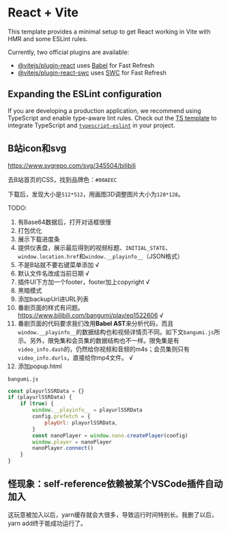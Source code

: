 # React + Vite

This template provides a minimal setup to get React working in Vite with HMR and some ESLint rules.

Currently, two official plugins are available:

- [@vitejs/plugin-react](https://github.com/vitejs/vite-plugin-react/blob/main/packages/plugin-react/README.md) uses [Babel](https://babeljs.io/) for Fast Refresh
- [@vitejs/plugin-react-swc](https://github.com/vitejs/vite-plugin-react-swc) uses [SWC](https://swc.rs/) for Fast Refresh

## Expanding the ESLint configuration

If you are developing a production application, we recommend using TypeScript and enable type-aware lint rules. Check out the [TS template](https://github.com/vitejs/vite/tree/main/packages/create-vite/template-react-ts) to integrate TypeScript and [`typescript-eslint`](https://typescript-eslint.io) in your project.

## B站icon和svg

https://www.svgrepo.com/svg/345504/bilibili

去B站首页的CSS，找到品牌色：`#00AEEC`

下载后，发现大小是`512*512`，用画图3D调整图片大小为`128*128`。



TODO:

1. 有Base64数据后，打开对话框很慢
2. 打包优化
3. 展示下载进度条
4. 提供仪表盘，展示最后得到的视频标题、`INITIAL_STATE`、`window.location.href`和`window.__playinfo__`（JSON格式）
5. 不是B站就不要右键菜单添加 √
6. 默认文件名改成当前日期 √
7. 插件UI下方加一个footer，footer加上copyright √
8. 黑暗模式
9. 添加backupUrl进URL列表
10. 番剧页面的样式有问题。https://www.bilibili.com/bangumi/play/ep1522606 √
11. 番剧页面的代码要求我们改用**Babel AST**来分析代码，而且`window.__playinfo__`的数据结构也和视频详情页不同。如下文`bangumi.js`所示。另外，限免集和会员集的数据结构也不一样。限免集是有`video_info.dash`的，仍然给你视频和音频的m4s；会员集则只有`video_info.durls`，直接给你mp4文件。 √
12. 添加popup.html



`bangumi.js`

```js
const playurlSSRData = {}
if (playurlSSRData) {
    if (true) {
        window.__playinfo__ = playurlSSRData
        config.prefetch = {
            playUrl: playurlSSRData,
        }
        const nanoPlayer = window.nano.createPlayer(config)
        window.player = nanoPlayer
        nanoPlayer.connect()
    }
}
```

## 怪现象：self-reference依赖被某个VSCode插件自动加入

这玩意被加入以后，yarn缓存就会大很多，导致运行时间特别长。我删了以后，yarn add终于能成功运行了。
